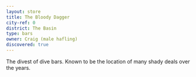 ```yaml
---
layout: store
title: The Bloody Dagger
city-ref: 0
district: The Basin
type: bars
owner: Craig (male hafling)
discovered: true
---
```

The divest of dive bars. Known to be the location of many shady deals over the years.

